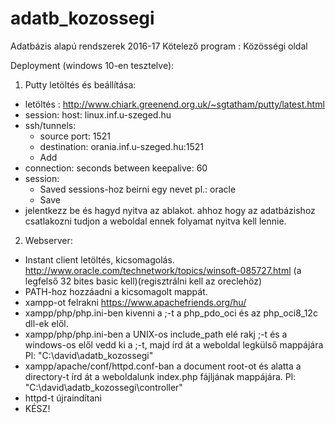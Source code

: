 # adatb_kozossegi
Adatbázis alapú rendszerek 2016-17 Kötelező program : Közösségi oldal

Deployment (windows 10-en tesztelve):  
1. Putty letöltés és beállítása:
  - letöltés : http://www.chiark.greenend.org.uk/~sgtatham/putty/latest.html
  - session: host: linux.inf.u-szeged.hu
  - ssh/tunnels:
    * source port: 1521
    * destination: orania.inf.u-szeged.hu:1521
    * Add
  - connection: seconds between keepalive: 60
  - session: 
    * Saved sessions-hoz beirni egy nevet pl.: oracle
    * Save
  - jelentkezz be és hagyd nyitva az ablakot. ahhoz hogy az adatbázishoz csatlakozni tudjon a weboldal ennek folyamat nyitva kell lennie.

2. Webserver:
  - Instant client letöltés, kicsomagolás. http://www.oracle.com/technetwork/topics/winsoft-085727.html (a legfelső 32 bites basic kell)(regisztrálni kell az oreclehöz)
  - PATH-hoz hozzáadni a kicsomagolt mappát. 
  - xampp-ot felrakni https://www.apachefriends.org/hu/
  - xampp/php/php.ini-ben kivenni a ;-t a php_pdo_oci és az php_oci8_12c dll-ek elől.
  - xampp/php/php.ini-ben a UNIX-os include_path elé rakj ;-t és a windows-os elől vedd ki a ;-t, majd írd át a weboldal legkülső mappájára Pl: "C:\david\adatb_kozossegi"  
  - xampp/apache/conf/httpd.conf-ban a document root-ot és alatta a directory-t írd át a weboldalunk index.php fájljának mappájára. Pl: "C:\david\adatb_kozossegi\controller"
  - httpd-t újraindítani
  - KÉSZ!
